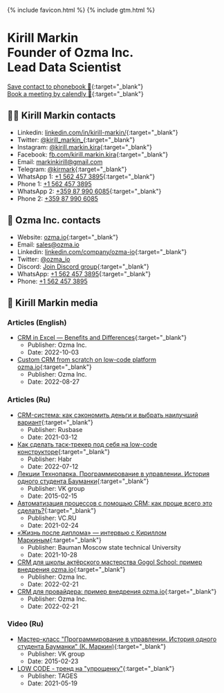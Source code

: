 
{% include favicon.html %}
{% include gtm.html %}

# Kirill Markin <br/>Founder of&nbsp;Ozma&nbsp;Inc. <br/>Lead Data Scientist

[Save contact to phonebook 💾](/data/kirill-markin.vcf){:target="_blank"}  
[Book a meeting by calendly 📆](https://calendly.com/kirill-markin/30min){:target="_blank"}

## 💁‍♂️ Kirill Markin contacts

* Linkedin: [linkedin.com/in/kirill-markin/](https://www.linkedin.com/in/kirill-markin){:target="_blank"}
* Twitter: [@kirill_markin_](https://twitter.com/kirill_markin_){:target="_blank"}
* Instagram: [@kirill.markin.kira](https://www.instagram.com/kirill.markin.kira/){:target="_blank"}
* Facebook: [fb.com/kirill.markin.kira](https://www.facebook.com/kirill.markin.kira){:target="_blank"}
* Email: [markinkirill@gmail.com](mailto:markinkirill@gmail.com)
* Telegram: [@kirmark](https://t.me/kirmark){:target="_blank"}
* WhatsApp 1: [+1 562 457 3895](https://api.whatsapp.com/send?phone=15624573895){:target="_blank"}
* Phone 1: [+1 562 457 3895](tel:+15624573895)
* WhatsApp 2: [+359 87 990 6085](https://api.whatsapp.com/send?phone=359879906085){:target="_blank"}
* Phone 2: [+359 87 990 6085](tel:+359879906085)

## 💼 Ozma Inc. contacts

* Website: [ozma.io](https://ozma.io){:target="_blank"}
* Email: [sales@ozma.io](mailto:sales@ozma.io)
* Linkedin: [linkedin.com/company/ozma-io](https://linkedin.com/company/ozma-io){:target="_blank"}
* Twitter: [@ozma_io](https://twitter.com/ozma_io)
* Discord: [Join Discord group](https://discord.gg/tJYDhqrwFj){:target="_blank"}
* WhatsApp: [+1 562 457 3895](https://api.whatsapp.com/send?phone=15624573895){:target="_blank"}
* Phone: [+1 562 457 3895](tel:+15624573895)

## 📰 Kirill Markin media

### Articles (English)

* [CRM in Excel — Benefits and Differences](https://ozma.io/articles/crm-in-excel-benefits-and-differences/){:target="_blank"}
  * Publisher: Ozma Inc.
  * Date: 2022-10-03
* [Custom CRM from scratch on low-code platform ozma.io](https://ozma.io/articles/custom-crm-from-scratch-on-low-code-platform-ozma-io/){:target="_blank"}
  * Publisher: Ozma Inc.
  * Date: 2022-08-27

### Articles (Ru)

* [CRM-система: как сэкономить деньги и выбрать наилучший вариант](https://rb.ru/opinion/best-crm/){:target="_blank"}
  * Publisher: Rusbase
  * Date: 2021-03-12
* [Как сделать таск-трекер под себя на low-code конструкторе](https://habr.com/ru/post/673874/){:target="_blank"}
  * Publisher: Habr
  * Date: 2022-07-12
* [Лекции Технопарка. Программирование в управлении. История одного студента Бауманки](https://habr.com/ru/company/vk/blog/250593/){:target="_blank"}
  * Publisher: VK group
  * Date: 2015-02-15
* [Автоматизация процессов с помощью CRM: как проще всего это сделать?](https://vc.ru/marketing/212774-avtomatizaciya-processov-s-pomoshchyu-crm-kak-proshche-vsego-eto-sdelat){:target="_blank"}
  * Publisher: VC.RU
  * Date: 2021-02-24
* [«Жизнь после диплома» — интервью с Кириллом Маркиным](https://vk.com/@bmstu1830-zhizn-posle-diploma-intervu-s-kirillom-markinym){:target="_blank"}
  * Publisher: Bauman Moscow state technical University
  * Date: 2021-10-28
* [CRM для школы актёрского мастерства Gogol School: пример внедрения ozma.io](https://ozma.io/ru/articles/crm-dlya-shkoly-aktyorskogo-masterstva/){:target="_blank"}
  * Publisher: Ozma Inc.
  * Date: 2022-02-21
* [CRM для провайдера: пример внедрения ozma.io](https://ozma.io/ru/articles/crm-dlya-provajdera/){:target="_blank"}
  * Publisher: Ozma Inc.
  * Date: 2022-02-21

### Video (Ru)

* [Мастер-класс "Программирование в управлении. История одного студента Бауманки" (К. Маркин)](https://www.youtube.com/watch?v=FYT9nm6ryGc){:target="_blank"}
  * Publisher: VK group
  * Date: 2015-02-23
* [LOW CODE - тренд на "упрощенку"](https://fb.watch/gQTOBzSR1j/){:target="_blank"}
  * Publisher: TAGES
  * Date: 2021-05-19
